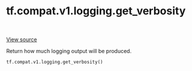 <div itemscope itemtype="http://developers.google.com/ReferenceObject">
<meta itemprop="name" content="tf.compat.v1.logging.get_verbosity" />
<meta itemprop="path" content="Stable" />
</div>

# tf.compat.v1.logging.get_verbosity

<!-- Insert buttons -->

<table class="tfo-notebook-buttons tfo-api" align="left">
</table>

<a target="_blank" href="/code/stable/tensorflow/python/platform/tf_logging.py">View source</a>



<!-- Start diff -->
Return how much logging output will be produced.

``` python
tf.compat.v1.logging.get_verbosity()
```



<!-- Placeholder for "Used in" -->
